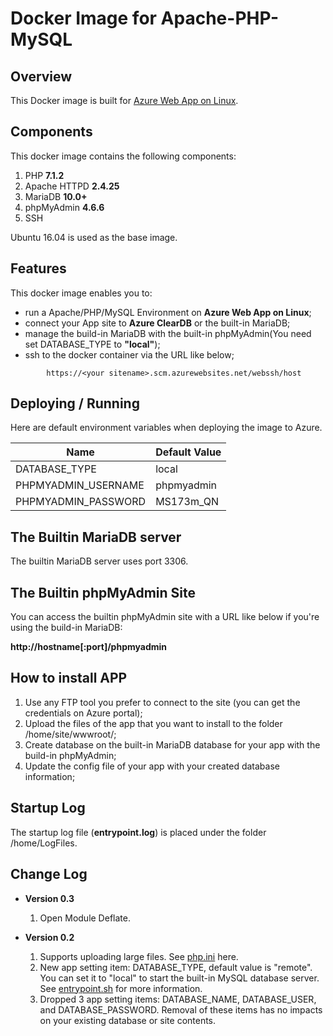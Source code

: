 # Docker Image for Apache-PHP-MySQL
## Overview
This Docker image is built for [Azure Web App on Linux](https://docs.microsoft.com/en-us/azure/app-service-web/app-service-linux-intro).

## Components
This docker image contains the following components:

1. PHP          **7.1.2**
2. Apache HTTPD **2.4.25**
3. MariaDB      **10.0+**
4. phpMyAdmin   **4.6.6**
5. SSH

Ubuntu 16.04 is used as the base image.

## Features
This docker image enables you to:

- run a Apache/PHP/MySQL Environment on **Azure Web App on Linux**;
- connect your App site to **Azure ClearDB** or the built-in MariaDB;
- manage the build-in MariaDB with the built-in phpMyAdmin(You need set DATABASE_TYPE to **"local"**);
- ssh to the docker container via the URL like below;
```
        https://<your sitename>.scm.azurewebsites.net/webssh/host
```

## Deploying / Running
Here are default environment variables when deploying the image to Azure.

Name | Default Value
---- | -------------
DATABASE_TYPE | local
PHPMYADMIN_USERNAME | phpmyadmin
PHPMYADMIN_PASSWORD | MS173m_QN

## The Builtin MariaDB server
The builtin MariaDB server uses port 3306.

## The Builtin phpMyAdmin Site
You can access the builtin phpMyAdmin site with a URL like below if you're using the build-in MariaDB:

**http://hostname[:port]/phpmyadmin**

## How to install APP
1. Use any FTP tool you prefer to connect to the site (you can get the credentials on Azure portal);
2. Upload the files of the app that you want to install to the folder /home/site/wwwroot/;
3. Create database on the built-in MariaDB database for your app with the build-in phpMyAdmin;
4. Update the config file of your app with your created database information;

## Startup Log
The startup log file (**entrypoint.log**) is placed under the folder /home/LogFiles.

## Change Log
- **Version 0.3** 
  1. Open Module Deflate.

- **Version 0.2** 
  1. Supports uploading large files. See [php.ini](0.2/php.ini) here.
  2. New app setting item: DATABASE_TYPE, default value is "remote". You can set it to "local" to start the built-in MySQL database server. See [entrypoint.sh](0.2/entrypoint.sh) for more information.
  3. Dropped 3 app setting items: DATABASE_NAME, DATABASE_USER, and DATABASE_PASSWORD. Removal of these items has no impacts on your existing database or site contents.
